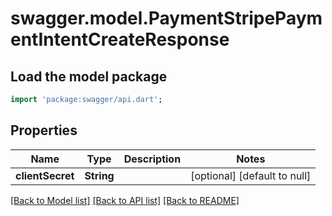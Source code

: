 # swagger.model.PaymentStripePaymentIntentCreateResponse

## Load the model package
```dart
import 'package:swagger/api.dart';
```

## Properties
Name | Type | Description | Notes
------------ | ------------- | ------------- | -------------
**clientSecret** | **String** |  | [optional] [default to null]

[[Back to Model list]](../README.md#documentation-for-models) [[Back to API list]](../README.md#documentation-for-api-endpoints) [[Back to README]](../README.md)


